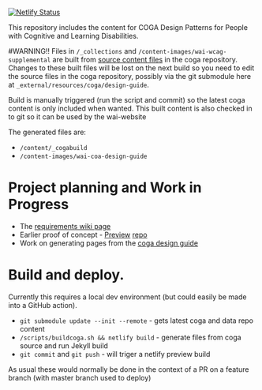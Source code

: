 [![Netlify Status](https://api.netlify.com/api/v1/badges/ef0441b4-e316-47ea-9961-e769a5c4407e/deploy-status)](https://app.netlify.com/sites/wai-wcag-supplemental/deploys)

This repository includes the content for COGA Design Patterns for People with Cognitive and Learning Disabilities.

#WARNING!!
Files in `/_collections` and `/content-images/wai-wcag-supplemental` are built from [source content files](https://github.com/w3c/coga/tree/main/design-guide) in the coga repository. 
Changes to these built files will be lost on the next build so you need to edit the source files in the coga repository, possibly via the git submodule here at `_external/resources/coga/design-guide`.

Build is manually triggered (run the script and commit) so the latest coga content is only included when wanted.
This built content is also checked in to git so it can be used by the wai-website

The generated files are:

- `/content/_cogabuild`
- `/content-images/wai-coa-design-guide`

# Project planning and Work in Progress

- The [requirements wiki page](https://www.w3.org/WAI/GL/task-forces/coga/wiki/Requirements_for_Design_Guide_in_WAI_Supporting_Documents)
- Earlier proof of concept - [Preview](https://w3c.github.io/wai-coga/coga-draft/guide/design-notes) [repo](https://github.com/w3c/wai-coga)
- Work on generating pages from the [coga design guide](https://github.com/w3c/coga/tree/steve-web-dg)

# Build and deploy.

Currently this requires a local dev environment (but could easily be made into a GitHub action).

- `git submodule update --init --remote` - gets latest coga and data repo content
- `/scripts/buildcoga.sh && netlify build` - generate files from coga source and run Jekyll build
- `git commit` and `git push` - will triger a netlify preview build

As usual these would normally be done in the context of a PR on a feature branch (with master branch used to deploy)



